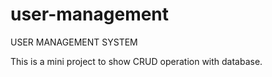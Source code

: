 # user-management

USER MANAGEMENT SYSTEM

This is  a mini project to show CRUD operation with database.

